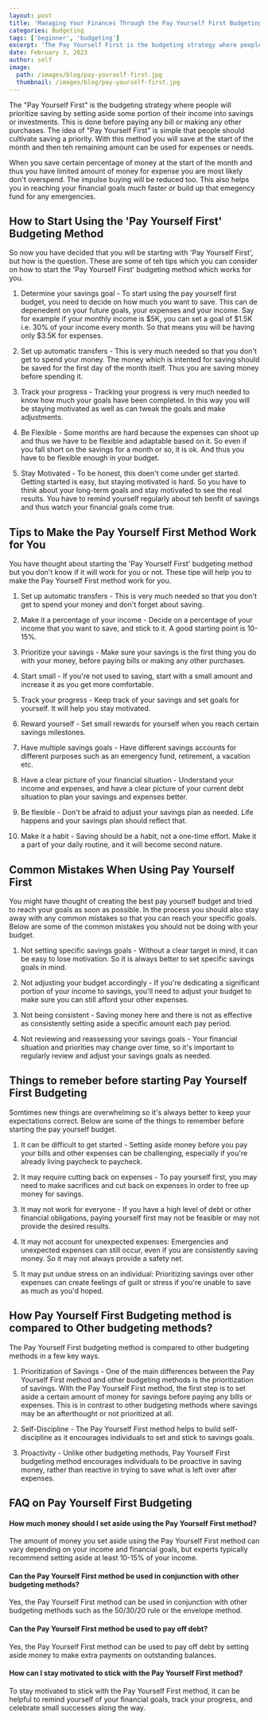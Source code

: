 ```yaml
---
layout: post
title: 'Managing Your Finances Through the Pay Yourself First Budgeting Method'
categories: Budgeting
tags: ['beginner', 'budgeting']
excerpt: 'The Pay Yourself First is the budgeting strategy where people will prioritize saving by setting aside some portion of their income into savings or investments.'
date: February 3, 2023
author: self
image:
  path: /images/blog/pay-yourself-first.jpg
  thumbnail: /images/blog/pay-yourself-first.jpg
---
```


The "Pay Yourself First" is the budgeting strategy where people will prioritize saving by setting aside some portion of their income into savings or investments. This is done before paying any bill or making any other purchases. The idea of "Pay Yourself First" is simple that people should cultivate saving a priority. With this method you will save at the start of the month and then teh remaining amount can be used for expenses or needs. 

When you save certain percentage of money at the start of the month and thus you have limited amount of money for expense you are most likely don't overspend. The impulse buying will be reduced too. This also helps you in reaching your financial goals much faster or build up that emegency fund for any emergencies. 

## How to Start Using the 'Pay Yourself First' Budgeting Method

So now you have decided that you will be starting with 'Pay Yourself First', but how is the question. These are some of teh tips which you can consider on how to start the 'Pay Yourself First' budgeting method which works for you.

1.  Determine your savings goal - To start using the pay yourself first budget, you need to decide on how much you want to save. This can de depenedent on your future goals, your expenses and your income. Say for example if your monthly income is $5K, you can set a goal of $1.5K i.e. 30% of your income every month. So that means you will be having only $3.5K for expenses.

2. Set up automatic transfers - This is very much needed so that you don't get to spend your money. The money which is intented for saving should be saved for the first day of the month itself. Thus you are saving money before spending it.

3.  Track your progress - Tracking your progress is very much needed to know how much your goals have been completed. In this way you will be staying motivated as well as can tweak the goals and make adjustments. 
    
4. Be Flexible - Some months are hard because the expenses can shoot up and thus we have to be flexible and adaptable based on it. So even if you fall short on the savings for a month or so, it is ok. And thus you have to be flexible enough in your budget.

5. Stay Motivated - To be honest, this doen't come under get started. Getting started is easy, but staying motivated is hard. So you have to think about your long-term goals and  stay motivated to see the real results. You have to remind yourself regularly about teh benfit of savings and thus watch your financial goals come true.

## Tips to Make the Pay Yourself First Method Work for You

You have thought about starting the 'Pay Yourself First' budgeting method but you don't know if it will work for you or not. These tipe will help you to make the Pay Yourself First method work for you.

1.  Set up automatic transfers - This is very much needed so that you don't get to spend your money and don't forget about saving.
    
2.  Make it a percentage of your income -  Decide on a percentage of your income that you want to save, and stick to it. A good starting point is 10-15%.
    
3.  Prioritize your savings - Make sure your savings is the first thing you do with your money, before paying bills or making any other purchases.
    
4.  Start small - If you're not used to saving, start with a small amount and increase it as you get more comfortable.
    
5.  Track your progress - Keep track of your savings and set goals for yourself. It will help you stay motivated.
    
6.  Reward yourself - Set small rewards for yourself when you reach certain savings milestones.
    
7.  Have multiple savings goals - Have different savings accounts for different purposes such as an emergency fund, retirement, a vacation etc.
    
8.  Have a clear picture of your financial situation - Understand your income and expenses, and have a clear picture of your current debt situation to plan your savings and expenses better.
    
9.  Be flexible - Don't be afraid to adjust your savings plan as needed. Life happens and your savings plan should reflect that.
    
10.  Make it a habit - Saving should be a habit, not a one-time effort. Make it a part of your daily routine, and it will become second nature.

## Common Mistakes When Using Pay Yourself First

You might have thought of creating the best pay yourself budget and tried to reach your goals as soon as possible. In the process you should also stay away with any common mistakes so that you can reach your specific goals. Below are some of the common mistakes you should not be doing with your budget.

1. Not setting specific savings goals - Without a clear target in mind, it can be easy to lose motivation. So it is always better to set specific savings goals in mind.
    
2.  Not adjusting your budget accordingly - If you're dedicating a significant portion of your income to savings, you'll need to adjust your budget to make sure you can still afford your other expenses.
    
3.  Not being consistent - Saving money here and there is not as effective as consistently setting aside a specific amount each pay period.
    
4.  Not reviewing and reassessing your savings goals - Your financial situation and priorities may change over time, so it's important to regularly review and adjust your savings goals as needed.

## Things to remeber before starting Pay Yourself First Budgeting

Somtimes new things are overwhelming so it's always better to keep your expectations correct. Below are some of the things to remember before starting the pay yourself budget.

1.  It can be difficult to get started - Setting aside money before you pay your bills and other expenses can be challenging, especially if you're already living paycheck to paycheck.
    
2.  It may require cutting back on expenses - To pay yourself first, you may need to make sacrifices and cut back on expenses in order to free up money for savings.
    
3.  It may not work for everyone - If you have a high level of debt or other financial obligations, paying yourself first may not be feasible or may not provide the desired results.
    
4.  It may not account for unexpected expenses: Emergencies and unexpected expenses can still occur, even if you are consistently saving money. So it may not always provide a safety net.
    
5.  It may put undue stress on an individual: Prioritizing savings over other expenses can create feelings of guilt or stress if you're unable to save as much as you'd hoped.

## How Pay Yourself First Budgeting method is compared to Other budgeting methods?

The Pay Yourself First budgeting method is compared to other budgeting methods in a few key ways.

1.  Prioritization of Savings - One of the main differences between the Pay Yourself First method and other budgeting methods is the prioritization of savings. With the Pay Yourself First method, the first step is to set aside a certain amount of money for savings before paying any bills or expenses. This is in contrast to other budgeting methods where savings may be an afterthought or not prioritized at all.

2.  Self-Discipline - The Pay Yourself First method helps to build self-discipline as it encourages individuals to set and stick to savings goals.

3.  Proactivity - Unlike other budgeting methods, Pay Yourself First budgeting method encourages individuals to be proactive in saving money, rather than reactive in trying to save what is left over after expenses. 

## FAQ on Pay Yourself First Budgeting

#### How much money should I set aside using the Pay Yourself First method?

The amount of money you set aside using the Pay Yourself First method can vary depending on your income and financial goals, but experts typically recommend setting aside at least 10-15% of your income.

#### Can the Pay Yourself First method be used in conjunction with other budgeting methods?

Yes, the Pay Yourself First method can be used in conjunction with other budgeting methods such as the 50/30/20 rule or the envelope method.

#### Can the Pay Yourself First method be used to pay off debt?

Yes, the Pay Yourself First method can be used to pay off debt by setting aside money to make extra payments on outstanding balances.

#### How can I stay motivated to stick with the Pay Yourself First method?

To stay motivated to stick with the Pay Yourself First method, it can be helpful to remind yourself of your financial goals, track your progress, and celebrate small successes along the way.
